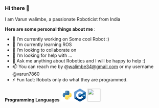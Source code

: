 ### Hi there 👋

I am Varun walimbe, a passionate Roboticist from India

**Here are some personal things about me** :

 - 🔭 I’m currently working on Some cool Robot :)
 - 🌱 I’m currently learning ROS
 - 👯 I’m looking to collaborate on 
 - 🤔 I’m looking for help with ...
 - 💬 Ask me anything about Robotics and I will be happy to help :)
 - 📫 You can reach me by @walimbe34@gmail.com or my username @varun7860
 - ⚡ Fun fact: Robots only do what they are programmed.

**Programming Languages**
<img src="https://raw.githubusercontent.com/github/explore/80688e429a7d4ef2fca1e82350fe8e3517d3494d/topics/python/python.png" width="40" height="40"/><img src="https://raw.githubusercontent.com/github/explore/80688e429a7d4ef2fca1e82350fe8e3517d3494d/topics/cpp/cpp.png" width="40" height="40"/>  <img src="https://spng.subpng.com/20181122/gsa/kisspng-java-programming-language-selenium-computer-softwa-july-2-16-halab-4-dev-5bf7838406c688.9094089715429477160278.jpg" width="40" height="40"/>
